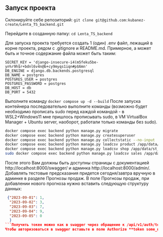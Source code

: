 ## Запуск проекта
Склонируйте себе репозиторий:
`git clone git@github.com:kubanez-create/Lenta_TS_backend.git`

Перейдите в созданную папку:
`cd Lenta_TS_backend`

Для запуска проекта требуется создать 1 (один) .env файл, лежащий в корне проекта, рядом с
.gitignore и README.md.
Примерное, а может быть и точное содержание файла может быть таким:

```
SECRET_KEY = 'django-insecure-i4(m5feku5be-yn%r9h$r+bdnl6v4n@b+cy9myqs1iqn#p$6mn'
DB_ENGINE = django.db.backends.postgresql
DB_NAME = postgres
POSTGRES_USER = postgres
POSTGRES_PASSWORD = postgres
DB_HOST = db
DB_PORT = 5432
```

Выполните команду `docker compose up -d --build`
После запуска контейнера последовательно выполните команды (возможно будет
необходимо прописать sudo перед каждой командой - в WSL2+Windows11 мне пришлось
прописывать sudo, в VM VirtualBox Manager + Ubuntu server, наоборот, работали
только команды без sudo).

```bash
docker compose exec backend python manage.py migrate
docker compose exec backend python manage.py createsuperuser
docker compose exec backend python manage.py collectstatic --no-input
docker compose exec backend python manage.py loadcsv product /app/data/pr_df.csv
docker compose exec backend python manage.py loadcsv shop /app/data/st_df.csv
sudo docker compose exec backend python manage.py loadcsv sales /app/data/sales_df_train_trunkated.csv
```

После этого Вам должны быть доступны страницы с документацией http://localhost:8000/swagger/ и
админка http://localhost:8000/admin/. Добавлять тестовые предсказания придется сегодня/завтра вручную в админке в разделе  Прогнозы
продаж. В поле Прогнозы продаж, при добавлении нового прогноза нужно вставить следующую структуру данных:
```json
 {"2023-09-01": 1,
  "2023-09-02": 3,
  "2023-09-03": 7,
  "2023-09-04": 9,
  "2023-09-05": 0
  }
```Получить токен можно как в swagger через обращение к /api/v1/auth/token/login, так и в админке в разделе Токенs.
Чтобы авторизоваться в swagger вставьте в поле Authorize **token some_numbers_and_letters_your_token_consists_of** (Слово "token", затем пробел и значение токена).
